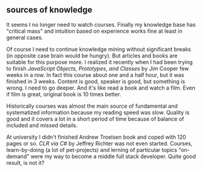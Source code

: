 ## sources of knowledge

It seems I no longer need to watch courses. Finally my knowledge base has "critical mass" and intuition based on experience works fine at least in general cases.

Of course I need to continue knowledge mining without significant breaks (in opposite case brain would be hungry). But articles and books are suitable for this purpose more. I realized it recently when I had been trying to finish *JavaScript Objects, Prototypes, and Classes* by Jim Cooper few weeks in a row. In fact this course about one and a half hour, but it was finished in 3 weeks. Content is good, speaker is good, but something is wrong. I need to go deeper. And it's like read a book and watch a film. Even if film is great, original book is 10 times better.

Historically courses was almost the main source of fundamental and systematized information because my reading speed was slow. Quality is good and it covers a lot in a short period of time because of balance of included and missed details.

At university I didn't finished Andrew Troelsen book and coped with 120 pages or so. *CLR via C#* by Jeffrey Richter was not even started. Courses, learn-by-doing (a lot of pet-projects) and lerning of particular topics "on-demand" were my way to become a middle full stack developer. Quite good result, is not it?